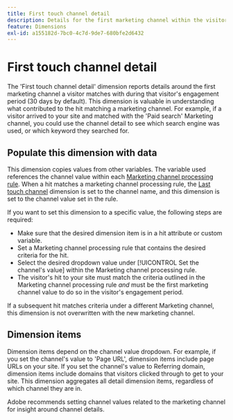 ```yaml
---
title: First touch channel detail
description: Details for the first marketing channel within the visitor's engagement expiration.
feature: Dimensions
exl-id: a155182d-7bc0-4c7d-9de7-680bfe2d6432
---
```

# First touch channel detail

The 'First touch channel detail' dimension reports details around the first marketing channel a visitor matches with during that visitor's engagement period (30 days by default). This dimension is valuable in understanding what contributed to the hit matching a marketing channel. For example, if a visitor arrived to your site and matched with the 'Paid search' Marketing channel, you could use the channel detail to see which search engine was used, or which keyword they searched for.

## Populate this dimension with data

This dimension copies values from other variables. The variable used references the channel value within each [Marketing channel processing rule](/help/admin/admin/marketing-channels-admin.md). When a hit matches a marketing channel processing rule, the [Last touch channel](last-touch-channel.md) dimension is set to the channel name, and this dimension is set to the channel value set in the rule.

If you want to set this dimension to a specific value, the following steps are required:

* Make sure that the desired dimension item is in a hit attribute or custom variable.
* Set a Marketing channel processing rule that contains the desired criteria for the hit.
* Select the desired dropdown value under [!UICONTROL Set the channel's value] within the Marketing channel processing rule.
* The visitor's hit to your site must match the criteria outlined in the Marketing channel processing rule _and_ must be the first marketing channel value to do so in the visitor's engagement period.

If a subsequent hit matches criteria under a different Marketing channel, this dimension is not overwritten with the new marketing channel.

## Dimension items

Dimension items depend on the channel value dropdown. For example, if you set the channel's value to 'Page URL', dimension items include page URLs on your site. If you set the channel's value to Referring domain, dimension items include domains that visitors clicked through to get to your site. This dimension aggregates all detail dimension items, regardless of which channel they are in.

Adobe recommends setting channel values related to the marketing channel for insight around channel details.
